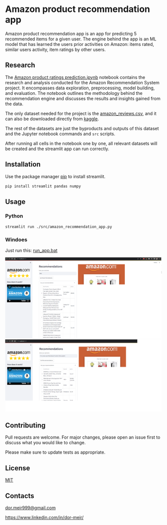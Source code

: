# Amazon product recommendation app

Amazon product recommendation app is an app for predicting 5 recommended items for a given user. The engine behind the app is an ML model that has learned the users prior activities on Amazon: items rated, similar users activity, item ratings by other users.

## Research

The [Amazon product ratings prediction.ipynb](./Amazon%20product%20ratings%20prediction.ipynb)
notebook contains the research and analysis conducted for the Amazon Recommendation System project. It encompasses data exploration, preprocessing, model building, and evaluation. The notebook outlines the methodology behind the recommendation engine and discusses the results and insights gained from the data.

The only dataset needed for the project is the [amazon_reviews.csv](https://github.com/dormeir999/Amazon-Recommendation-System/blob/main/amazon_reviews.csv), and it can also be downloaded directly from [kaggle](https://www.kaggle.com/datasets/rogate16/amazon-reviews-2018-full-dataset?resource=download).

The rest of the datasets are just the byproducts and outputs of this dataset and the Jupyter notebook commands and `src` scripts.

After running all cells in the notebook one by one, all relevant datasets will be created and the streamlit app can run correctly.

## Installation

Use the package manager [pip](https://pip.pypa.io/en/stable/) to install streamlit.

```bash
pip install streamlit pandas numpy
```

## Usage

### Python
```bash
streamlit run ./src/amazon_recommendation_app.py
```
### Windoes
Just run this: [run_app.bat](src%2Frun_app.bat)

![img.png](img.png)
![img_1.png](img_1.png)
## Contributing

Pull requests are welcome. For major changes, please open an issue first
to discuss what you would like to change.

Please make sure to update tests as appropriate.

## License

[MIT](https://choosealicense.com/licenses/mit/)

## Contacts

dor.meir999@gmail.com

https://www.linkedin.com/in/dor-meir/
